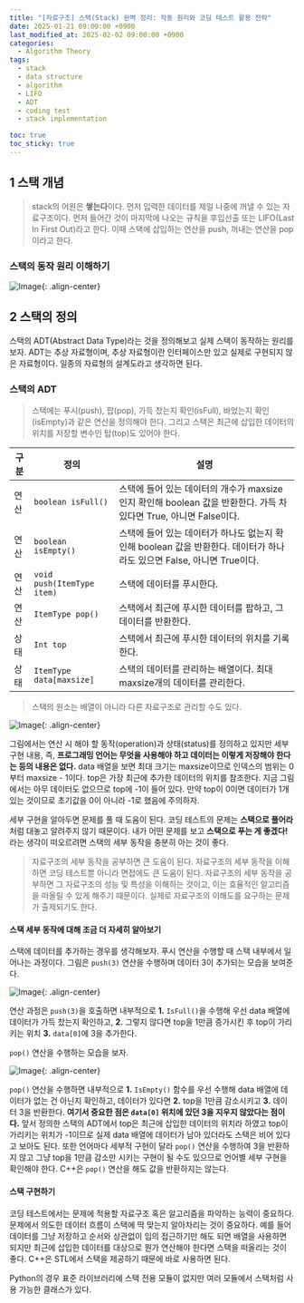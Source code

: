 ```yaml
---
title: "[자료구조] 스택(Stack) 완벽 정리: 작동 원리와 코딩 테스트 활용 전략"
date: 2025-01-21 09:00:00 +0900
last_modified_at: 2025-02-02 09:00:00 +0900
categories: 
  - Algorithm Theory
tags:
  - stack
  - data structure
  - algorithm
  - LIFO
  - ADT
  - coding test
  - stack implementation

toc: true
toc_sticky: true
---
```


## 1 스택 개념

> stack의 어원은 **쌓는다**이다. 먼저 입력한 데이터를 제일 나중에 꺼낼 수 있는 자료구조이다. 먼저 들어간 것이 마지막에 나오는 규칙을 후입선출 또는 LIFO(Last In First Out)라고 한다. 이때 스택에 삽입하는 연산을 push, 꺼내는 연산을 pop이라고 한다.

### 스택의 동작 원리 이해하기

![Image](https://github.com/user-attachments/assets/466823b8-8e99-4def-9caa-5107ffe46af9){: .align-center}

## 2 스택의 정의

스택의 ADT(Abstract Data Type)라는 것을 정의해보고 실제 스택이 동작하는 원리를 보자. ADT는 추상 자료형이며, 추상 자료형이란 인터페이스만 있고 실제로 구현되지 않은 자료형이다. 일종의 자료형의 설계도라고 생각하면 된다.

### 스택의 ADT

> 스택에는 푸시(push), 팝(pop), 가득 찼는지 확인(isFull), 바었는지 확인(isEmpty)과 같은 연산을 정의해야 한다. 그리고 스택은 최근에 삽입한 데이터의 위치를 저장할 변수인 탑(top)도 있어야 한다.

| 구분  | 정의                         | 설명                                                                            |
| --- | -------------------------- | ----------------------------------------------------------------------------- |
| 연산  | `boolean isFull()`         | 스택에 들어 있는 데이터의 개수가 maxsize인지 확인해 boolean 값을 반환한다. 가득 차 있다면 True, 아니면 False이다. |
| 연산  | `boolean isEmpty()`        | 스택에 들어 있는 데이터가 하나도 없는지 확인해 boolean 값을 반환한다. 데이터가 하나라도 있으면 False, 아니면 True이다.  |
| 연산  | `void push(ItemType item)` | 스택에 데이터를 푸시한다.                                                                |
| 연산  | `ItemType pop()`           | 스택에서 최근에 푸시한 데이터를 팝하고, 그 데이터를 반환한다.                                           |
| 상태  | `Int top`                  | 스택에서 최근에 푸시한 데이터의 위치를 기록한다.                                                   |
| 상태  | `ItemType data[maxsize]`   | 스택의 데이터를 관리하는 배열이다. 최대 maxsize개의 데이터를 관리한다.                                   |


> 스택의 원소는 배열이 아니라 다른 자료구조로 관리할 수도 있다.

![Image](https://github.com/user-attachments/assets/7171fc15-832a-402e-8f01-4efef26d32ee){: .align-center}

그림에서는 연산 시 해야 할 동작(operation)과 상태(status)를 정의하고 있지만 세부 구현 내용, 즉, **프로그래밍 언어는 무엇을 사용해야 하고 데이터는 이렇게 저장해야 한다는 등의 내용은 없다.** data 배열을 보면 최대 크기는 maxsize이므로 인덱스의 범위는 0부터 maxsize - 1이다. top은 가장 최근에 추가한 데이터의 위치를 참조한다. 지금 그림에서는 아무 데이터도 없으므로 top에 -1이 들어 있다. 만약 top이 0이면 데이터가 1개 있는 것이므로 초기값을 0이 아니라 -1로 했음에 주의하자.

세부 구현을 알아두면 문제를 풀 때 도움이 된다. 코딩 테스트의 문제는 **스택으로 풀어라**처럼 대놓고 알려주지 않기 때문이다. 내가 어떤 문제를 보고 **스택으로 푸는 게 좋겠다!** 라는 생각이 떠오르려면 스택의 세부 동작을 충분히 아는 것이 좋다.

> 자료구조의 세부 동작을 공부하면 큰 도움이 된다.
> 자료구조의 세부 동작을 이해하면 코딩 테스트뿐 아니라 면접에도 큰 도움이 된다. 자료구조의 세부 동작을 공부하면 그 자료구조의 성능 및 특성을 이해하는 것이고, 이는 효율적인 알고리즘을 떠올릴 수 있게 해주기 때문이다. 실제로 자료구조의 이해도를 요구하는 문제가 출제되기도 한다.

#### 스택 세부 동작에 대해 조금 더 자세히 알아보기

스택에 데이터를 추가하는 경우를 생각해보자. 푸시 연산을 수행할 때 스택 내부에서 일어나는 과정이다. 그림은 `push(3)` 연산을 수행하며 데이터 3이 추가되는 모습을 보여준다.

![Image](https://github.com/user-attachments/assets/18041b85-d78d-4f23-9597-ba04fd054a0d){: .align-center}

연산 과정은 `push(3)`을 호출하면 내부적으로 **1.** `IsFull()`을 수행해 우선 data 배열에 데이터가 가득 찼는지 확인하고, **2.** 그렇지 않다면 top을 1만큼 증가시킨 후 top이 가리키는 위치 **3.** `data[0]`에 3을 추가한다.

`pop()` 연산을 수행하는 모습을 보자.

![Image](https://github.com/user-attachments/assets/e991b69b-ce66-4111-8062-30dcef555c4b){: .align-center}

`pop()` 연산을 수행하면 내부적으로 **1.** `IsEmpty()` 함수를 우선 수행해 data 배열에 데이터가 없는 건 아닌지 확인하고, 데이터가 있다면 **2.** top을 1만큼 감소시키고 **3.** 데이터 3을 반환한다. **여기서 중요한 점은 `data[0]` 위치에 있던 3을 지우지 않았다는 점이다.** 앞서 정의한 스택의 ADT에서 top은 최근에 삽입한 데이터의 위치라 하였고 top이 가리키는 위치가 -1이므로 실제 data 배열에 데이터가 남아 있더라도 스택은 비어 있다고 보아도 된다. 또한 언어마다 세부적 구현이 달라 `pop()` 연산을 수행하여 3을 반환하지 않고 그냥 top을 1만큼 감소만 시키는 구현이 될 수도 있으므로 언어별 세부 구현을 확인해야 한다. C++은 `pop()` 연산을 해도 값을 반환하지는 않는다.

#### 스택 구현하기

코딩 테스트에서는 문제에 적용할 자료구조 혹은 알고리즘을 파악하는 능력이 중요하다. 문제에서 의도한 데이터 흐름이 스택에 딱 맞는지 알아차리는 것이 중요하다. 예를 들어 데이터를 그냥 저장하고 순서와 상관없이 임의 접근하기만 해도 되면 배열을 사용하면 되지만 최근에 삽입한 데이터를 대상으로 뭔가 연산해야 한다면 스택을 떠올리는 것이 좋다. C++은 STL에서 스택을 제공하기 때문에 바로 사용하면 된다.

Python의 경우 표준 라이브러리에 스택 전용 모듈이 없지만 여러 모듈에서 스택처럼 사용 가능한 클래스가 있다.
